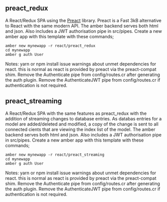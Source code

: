 
## preact_redux

A React/Redux SPA using the [Preact](https://preactjs.com) library.
Preact is a Fast 3kB alternative to React with the same modern API.
The amber backend serves both html and json.  Also includes a JWT authorisation
pipe in src/pipes.  Create a new amber app with this template with these commands;

```
amber new mynewapp -r react/preact_redux
cd mynewapp
amber g auth User
```
Notes:  yarn or npm install issue warnings about unmet dependencies for react.  this
is normal as react is provided by preact via the preact-compat shim.  Remove the
Authenticate pipe from config/routes.cr after generating the auth plugin.  Remove the
AuthenticateJWT pipe from config/routes.cr if authentication is not required.


## preact_streaming

A React/Redux SPA with the same features as preact_redux with the addition of streaming changes to
database entries.  As databas entries for a model are added/deleted and modified, a copy of the change
is sent to all connected cients that are viewing the index list of the model.
The amber backend serves both html and json.  Also includes a JWT authorisation
pipe in src/pipes.  Create a new amber app with this template with these commands;

```
amber new mynewapp -r react/preact_streaming
cd mynewapp
amber g auth User
```
Notes:  yarn or npm install issue warnings about unmet dependencies for react.  this
is normal as react is provided by preact via the preact-compat shim.  Remove the
Authenticate pipe from config/routes.cr after generating the auth plugin.  Remove the
AuthenticateJWT pipe from config/routes.cr if authentication is not required.
